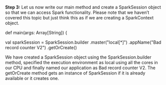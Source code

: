 

**Step 3:** Let us now write our main method and create a SparkSession object so that we can access Spark functionality. Please note that we haven’t covered this topic but just think this as if we are creating a SparkContext object.

def main(args: Array[String]) {

val sparkSession = SparkSession.builder
.master("local[*]")
.appName("Bad record counter V2")
.getOrCreate()

 


We have created a SparkSession object using the SparkSession.builder method, specified the execution environment as local using all the cores in our CPU and finally named our application as Bad record counter V2. The getOrCreate method gets an instance of SparkSession if it is already available or it creates one.

 
